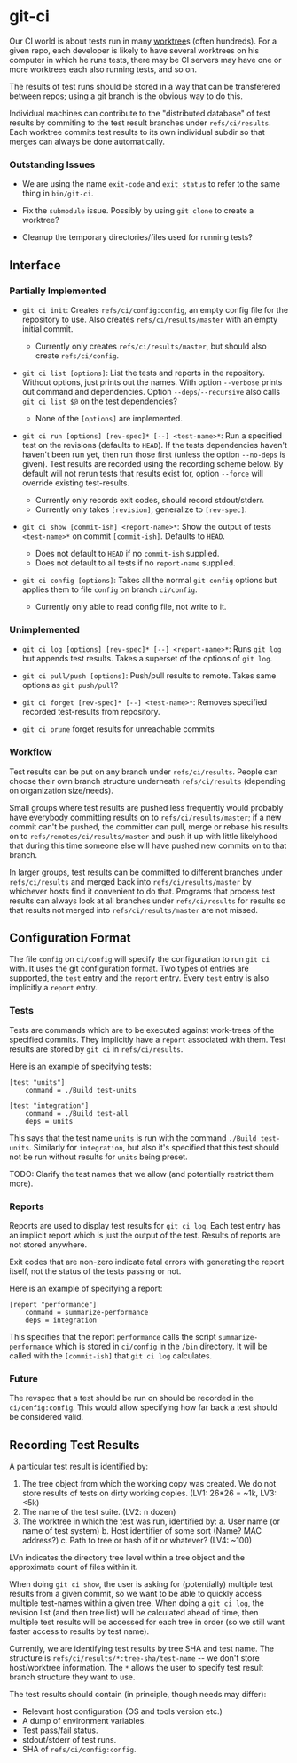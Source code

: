 git-ci
======

Our CI world is about tests run in many [worktree]s (often hundreds). For a
given repo, each developer is likely to have several worktrees on his computer
in which he runs tests, there may be CI servers may have one or more worktrees
each also running tests, and so on.

The results of test runs should be stored in a way that can be transferered
between repos; using a git branch is the obvious way to do this.

Individual machines can contribute to the "distributed database" of test results
by commiting to the test result branches under `refs/ci/results`. Each worktree
commits test results to its own individual subdir so that merges can always be
done automatically.

[worktree]: https://git-scm.com/docs/git-worktree

### Outstanding Issues

-   We are using the name `exit-code` and `exit_status` to refer to the same
    thing in `bin/git-ci`.

-   Fix the `submodule` issue. Possibly by using `git clone` to create a
    worktree?

-   Cleanup the temporary directories/files used for running tests?

Interface
---------

### Partially Implemented

-   `git ci init`: Creates `refs/ci/config:config`, an empty config file for the
    repository to use. Also creates `refs/ci/results/master` with an empty
    initial commit.

    -   Currently only creates `refs/ci/results/master`, but should also create
        `refs/ci/config`.

-   `git ci list [options]`: List the tests and reports in the repository.
    Without options, just prints out the names. With option `--verbose` prints
    out command and dependencies. Option `--deps`/`--recursive` also calls
    `git ci list $@` on the test dependencies?

    -   None of the `[options]` are implemented.

-   `git ci run [options] [rev-spec]* [--] <test-name>*`: Run a specified test
    on the revisions (defaults to `HEAD`). If the tests dependencies haven't
    haven't been run yet, then run those first (unless the option `--no-deps` is
    given). Test results are recorded using the recording scheme below. By
    default will not rerun tests that results exist for, option `--force` will
    override existing test-results.

    -   Currently only records exit codes, should record stdout/stderr.
    -   Currently only takes `[revision]`, generalize to `[rev-spec]`.

-   `git ci show [commit-ish] <report-name>*`: Show the output of tests
    `<test-name>*` on commit `[commit-ish]`. Defaults to `HEAD`.

    -   Does not default to `HEAD` if no `commit-ish` supplied.
    -   Does not default to all tests if no `report-name` supplied.

-   `git ci config [options]`: Takes all the normal `git config` options but
    applies them to file `config` on branch `ci/config`.

    -   Currently only able to read config file, not write to it.

### Unimplemented

-   `git ci log [options] [rev-spec]* [--] <report-name>*`: Runs `git log` but
    appends test results. Takes a superset of the options of `git log`.

-   `git ci pull/push [options]`: Push/pull results to remote. Takes same
    options as `git push/pull`?

-   `git ci forget [rev-spec]* [--] <test-name>*`: Removes specified recorded
    test-results from repository.

-   `git ci prune` forget results for unreachable commits

### Workflow

Test results can be put on any branch under `refs/ci/results`. People can choose
their own branch structure underneath `refs/ci/results` (depending on
organization size/needs).

Small groups where test results are pushed less frequently would probably have
everybody committing results on to `refs/ci/results/master`; if a new commit
can't be pushed, the committer can pull, merge or rebase his results on to
`refs/remotes/ci/results/master` and push it up with little likelyhood that
during this time someone else will have pushed new commits on to that branch.

In larger groups, test results can be committed to different branches under
`refs/ci/results` and merged back into `refs/ci/results/master` by whichever
hosts find it convenient to do that. Programs that process test results can
always look at all branches under `refs/ci/results` for results so that results
not merged into `refs/ci/results/master` are not missed.

Configuration Format
--------------------

The file `config` on `ci/config` will specify the configuration to run `git ci`
with. It uses the git configuration format. Two types of entries are supported,
the `test` entry and the `report` entry. Every `test` entry is also implicitly a
`report` entry.

### Tests

Tests are commands which are to be executed against work-trees of the specified
commits. They implicitly have a `report` associated with them. Test results are
stored by `git ci` in `refs/ci/results`.

Here is an example of specifying tests:

```
[test "units"]
    command = ./Build test-units

[test "integration"]
    command = ./Build test-all
    deps = units
```

This says that the test name `units` is run with the command
`./Build test-units`. Similarly for `integration`, but also it's specified that
this test should not be run without results for `units` being preset.

TODO: Clarify the test names that we allow (and potentially restrict them more).

### Reports

Reports are used to display test results for `git ci log`. Each test entry has
an implicit report which is just the output of the test. Results of reports are
not stored anywhere.

Exit codes that are non-zero indicate fatal errors with generating the report
itself, not the status of the tests passing or not.

Here is an example of specifying a report:

```
[report "performance"]
    command = summarize-performance
    deps = integration
```

This specifies that the report `performance` calls the script
`summarize-performance` which is stored in `ci/config` in the `/bin` directory.
It will be called with the `[commit-ish]` that `git ci log` calculates.

### Future

The revspec that a test should be run on should be recorded in the
`ci/config:config`. This would allow specifying how far back a test should be
considered valid.

Recording Test Results
----------------------

A particular test result is identified by:

1.  The tree object from which the working copy was created. We do not store
    results of tests on dirty working copies. (LV1: 26*26 = ~1k, LV3: <5k)
2.  The name of the test suite. (LV2: n dozen)
3.  The worktree in which the test was run, identified by:
    a.  User name (or name of test system)
    b.  Host identifier of some sort (Name? MAC address?)
    c.  Path to tree or hash of it or whatever?
    (LV4: ~100)

LVn indicates the directory tree level within a tree object and the approximate
count of files within it.

When doing `git ci show`, the user is asking for (potentially) multiple test
results from a given commit, so we want to be able to quickly access multiple
test-names within a given tree. When doing a `git ci log`, the revision list
(and then tree list) will be calculated ahead of time, then multiple test
results will be accessed for each tree in order (so we still want faster access
to results by test name).

Currently, we are identifying test results by tree SHA and test name. The
structure is `refs/ci/results/*:tree-sha/test-name` -- we don't store
host/worktree information. The `*` allows the user to specify test result branch
structure they want to use.

The test results should contain (in principle, though needs may differ):

-   Relevant host configuration (OS and tools version etc.)
-   A dump of environment variables.
-   Test pass/fail status.
-   stdout/stderr of test runs.
-   SHA of `refs/ci/config:config`.
